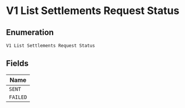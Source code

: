 
# V1 List Settlements Request Status

## Enumeration

`V1 List Settlements Request Status`

## Fields

| Name |
|  --- |
| `SENT` |
| `FAILED` |


